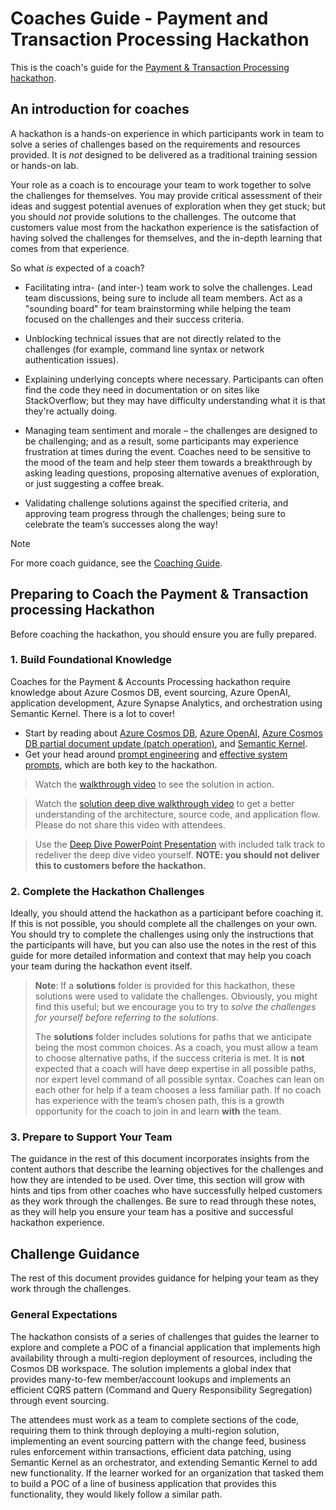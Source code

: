 # Coaches Guide - Payment and Transaction Processing Hackathon

This is the coach's guide for the [Payment & Transaction Processing hackathon](https://github.com/Azure/Real-Time-Transactions-Hackathon).

## An introduction for coaches

A hackathon is a hands-on experience in which participants work in team to solve a
series of challenges based on the requirements and resources provided. It
is *not* designed to be delivered as a traditional training session or hands-on
lab.

Your role as a coach is to encourage your team to work together to solve the
challenges for themselves. You may provide critical assessment of their ideas
and suggest potential avenues of exploration when they get stuck; but you should
*not* provide solutions to the challenges. The outcome that customers value most
from the hackathon experience is the satisfaction of having solved the challenges for
themselves, and the in-depth learning that comes from that experience.

So what *is* expected of a coach?

- Facilitating intra- (and inter-) team work to solve the challenges. Lead
    team discussions, being sure to include all team members. Act as a "sounding
    board" for team brainstorming while helping the team focused on the
    challenges and their success criteria.

- Unblocking technical issues that are not directly related to the challenges
    (for example, command line syntax or network authentication issues).

- Explaining underlying concepts where necessary. Participants can often find
    the code they need in documentation or on sites like StackOverflow; but they
    may have difficulty understanding what it is that they're actually doing.

- Managing team sentiment and morale – the challenges are designed to be
    challenging; and as a result, some participants may experience frustration
    at times during the event. Coaches need to be sensitive to the mood of
    the team and help steer them towards a breakthrough by asking leading
    questions, proposing alternative avenues of exploration, or just suggesting
    a coffee break.

- Validating challenge solutions against the specified criteria, and approving
    team progress through the challenges; being sure to celebrate the team’s
    successes along the way!

> [!NOTE]
> For more coach guidance, see the [Coaching Guide](coaching/README.md).

## Preparing to Coach the Payment & Transaction processing Hackathon

Before coaching the hackathon, you should ensure you are fully prepared.

### 1. Build Foundational Knowledge

Coaches for the Payment & Accounts Processing hackathon require knowledge about Azure Cosmos DB,
event sourcing, Azure OpenAI, application development, Azure Synapse Analytics, and orchestration using
Semantic Kernel. There is a lot to cover!

- Start by reading about [Azure Cosmos DB](https://learn.microsoft.com/azure/cosmos-db/), [Azure OpenAI](https://learn.microsoft.com/azure/cognitive-services/openai/overview), [Azure Cosmos DB partial document update (patch operation)](https://learn.microsoft.com/azure/cosmos-db/partial-document-update), and [Semantic Kernel](https://learn.microsoft.com/semantic-kernel/overview/).
- Get your head around [prompt engineering](https://learn.microsoft.com/semantic-kernel/overview/) and [effective system prompts](https://learn.microsoft.com/azure/cognitive-services/openai/concepts/system-message), which are both key to the hackathon.

> Watch the [walkthrough video](https://aka.ms/TxProcessingWalkThroughVideo) to see the solution in action.

> Watch the [solution deep dive walkthrough video](https://aka.ms/TxProcessingDeepDiveVideo) to get a better understanding of the architecture, source code, and application flow. Please do not share this video with attendees.

> Use the [Deep Dive PowerPoint Presentation](./deep-dive/Real_Time_Payment_Trx_Processing_Solution_Deep_Dive.pptx) with included talk track to redeliver the deep dive video yourself. **NOTE: you should not deliver this to customers before the hackathon.**

### 2. Complete the Hackathon Challenges

Ideally, you should attend the hackathon as a participant before coaching
it. If this is not possible, you should complete all the challenges on your
own. You should try to complete the challenges using only the instructions
that the participants will have, but you can also use the notes in
the rest of this guide for more detailed information and context that may
help you coach your team during the hackathon event itself.

> **Note**: If a **solutions** folder is provided for this hackathon,
> these solutions were used to validate the challenges.
> Obviously, you might find this useful; but we encourage you to try to
> *solve the challenges for yourself before referring to the solutions*.
>
> The **solutions** folder includes solutions for paths that we anticipate
> being the most common choices. As a coach, you must allow a team to choose
> alternative paths, if the success criteria is met. It is **not** expected
> that a coach will have deep expertise in all possible paths, nor expert
> level command of all possible syntax. Coaches can lean on each other for
> help if a team chooses a less familiar path. If no coach has experience with
> the team’s chosen path, this is a growth opportunity for the coach to join
> in and learn **with** the team.

### 3. Prepare to Support Your Team

The guidance in the rest of this document incorporates insights from the
content authors that describe the learning objectives for the challenges and
how they are intended to be used. Over time, this section will grow with
hints and tips from other coaches who have successfully helped customers as they
work through the challenges. Be sure to read through these notes, as they will help you
ensure your team has a positive and successful hackathon experience.

## Challenge Guidance

The rest of this document provides guidance for helping your team as they work
through the challenges.

### General Expectations

The hackathon consists of a series of challenges that guides the learner to explore and complete a POC of a financial application that implements high availability through a multi-region deployment of resources, including the Cosmos DB workspace. The solution implements a global index that provides many-to-few member/account lookups and implements an efficient CQRS pattern (Command and Query Responsibility Segregation) through event sourcing.

The attendees must work as a team to complete sections of the code, requiring them to think through deploying a multi-region solution, implementing an event sourcing pattern with the change feed, business rules enforcement within transactions, efficient data patching, using Semantic Kernel as an orchestrator, and extending Semantic Kernel to add new functionality. If the learner worked for an organization that tasked them to build a POC of a line of business application that provides this functionality, they would likely follow a similar path.
